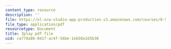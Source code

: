 ```yaml
---
content_type: resource
description: ''
file: https://ol-ocw-studio-app-production.s3.amazonaws.com/courses/8-591j-systems-biology-fall-2014/ca778a86041fac4f56be1eb50a165b30_6PxncdxIXNE.pdf
file_type: application/pdf
resourcetype: Document
title: 3play pdf file
uid: ca778a86-041f-ac4f-56be-1eb50a165b30
---
```

